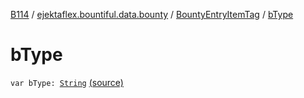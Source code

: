 [B114](../../index.md) / [ejektaflex.bountiful.data.bounty](../index.md) / [BountyEntryItemTag](index.md) / [bType](./b-type.md)

# bType

`var bType: `[`String`](https://kotlinlang.org/api/latest/jvm/stdlib/kotlin/-string/index.html) [(source)](https://github.com/ejektaflex/Bountiful/tree/develop/src/main/kotlin/ejektaflex/bountiful/data/bounty/BountyEntryItemTag.kt#L21)